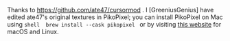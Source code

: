 Thanks to https://github.com/ate47/cursormod .
I [GreeniusGenius] have edited ate47's original textures in PikoPixel; you can install PikoPixel on Mac using ```shell  brew install --cask pikopixel ``` or by visiting [this website](https://twilightedge.com/mac/pikopixel/) for macOS and Linux.


